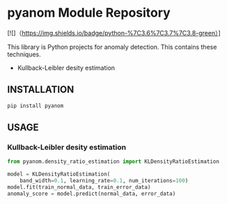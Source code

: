 # pyanom Module Repository

[![]（https://img.shields.io/badge/python-%7C3.6%7C3.7%7C3.8-green）]

This library is Python projects for anomaly detection. This contains these techniques.

- Kullback-Leibler desity estimation

## INSTALLATION

```bash
pip install pyanom
```

## USAGE

### Kullback-Leibler desity estimation

```python
from pyanom.density_ratio_estimation import KLDensityRatioEstimation

model = KLDensityRatioEstimation(
    band_width=0.1, learning_rate=0.1, num_iterations=100)
model.fit(train_normal_data, train_error_data)
anomaly_score = model.predict(normal_data, error_data)
```
